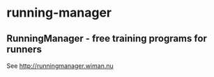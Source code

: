 # running-manager
## RunningManager - free training programs for runners 
See http://runningmanager.wiman.nu
